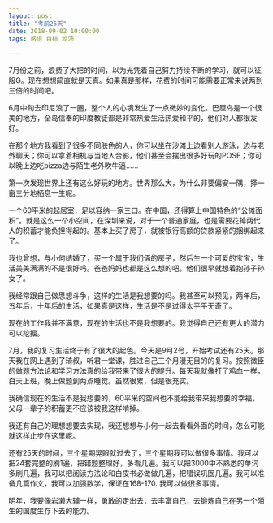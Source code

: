 ```yaml
---                                                                                                                                                                       
layout: post
title: "考前25天" 
date: 2018-09-02 10:00:00
tags: 感悟 目标 鸡汤
 
---
```


7月份之前，浪费了大把的时间，以为光凭着自己努力持续不断的学习，就可以征服G。现在想想简直就是天真。如果真是那样，花费的时间可能需要正常来说两到三倍的时间吧。

6月中旬去印尼浪了一圈，整个人的心境发生了一点微妙的变化。巴厘岛是一个很美的地方，全岛信奉的印度教徒都是非常热爱生活热爱和平的，他们对人都很友好。

在那个地方我看到了很多不同肤色的人，你可以坐在沙滩上边看别人游泳，边与老外聊天；你可以拿着相机与当地人合影，他们甚至会摆出很多好玩的POSE；你可以晚上边吃pizza边与陌生老外吹牛逼……

第一次发现世界上还有这么好玩的地方。世界那么大，为什么非要偏安一隅，择一亩三分地栖息一生呢。

一个60平米的起居室，足以容纳一家三口。在中国，还得算上中国特色的“公摊面积”。就是这么一个小空间，在深圳来说，对于一个普通家庭，也是需要花掉两代人的积蓄才能负担得起的。基本上买了房子，就被银行高额的贷款紧紧的捆绑起来了。

我也曾想，与小何结婚了，买一个属于我们俩的房子，然后生一个可爱的宝宝，生活美美满满的不是很好吗。爸爸妈妈也都是这么想的吧，他们很早就想着抱孙子孙女了。

我经常跟自己做思想斗争，这样的生活是我想要的吗。我甚至可以预见，两年后，五年后，十年后的生活，如果真是这样，生活是不是过得太平平无奇了。

现在的工作我并不满意，现在的生活也不是我想要的。我觉得自己还有更大的潜力可以挖掘。

7月，我的复习生活终于有了很大的起色。今天是9月2号，开始考试还有25天。那天我在网上遇到了琦叔，听君一堂课，胜过自己三个月漫无目的的复习。按照微臣的做题方法论和学习方法真的给我带来了很大的提升。每天我就像打了鸡血一样，白天上班，晚上做题到两点睡觉。虽然很累，但是很充实。

我确信现在的生活不是我想要的，60平米的空间也不能给我带来我想要的幸福，父母一辈子的积蓄更不应该被我这样啃掉。

我还有自己的理想想要去实现，我还想想与小何一起去看看外面的时间，怎么可能就这样止步在这里呢。

还有25天的时间，三个星期晃眼就过去了，三个星期我可以做很多事情。我可以把24套完整的刷1遍，把错题整理好，多看几遍。我可以把3000中不熟悉的单词多刷几遍，我可以把阅读方法论和白皮书必做做几遍，把错误巩固几遍。我可以准备几篇作文，我可以加强数学，保证在168-170. 我可以做很多事情。

明年，我要像岩濑大辅一样，勇敢的走出去，去丰富自己，去锻炼自己在另一个陌生的国度生存下去的能力。
